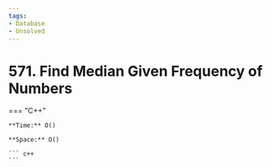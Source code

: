 ```yaml
---
tags:
- Database
- Unsolved
---
```



# 571. Find Median Given Frequency of Numbers

=== "C++"

    **Time:** O()

    **Space:** O()

    ``` c++
    ```